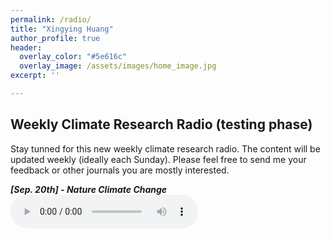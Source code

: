 ```yaml
---
permalink: /radio/
title: "Xingying Huang"
author_profile: true
header:
  overlay_color: "#5e616c"
  overlay_image: /assets/images/home_image.jpg
excerpt: ''

---
```


## Weekly Climate Research Radio (testing phase)

Stay tunned for this new weekly climate research radio. The content will be updated weekly (ideally each Sunday). Please feel free to send me your feedback or other journals you are mostly interested.

***[Sep. 20th] - Nature Climate Change*** <br> 
<audio src="/assets/radio/issue_1-ncc-09_20_2020.mp3" controls preload> </audio>

